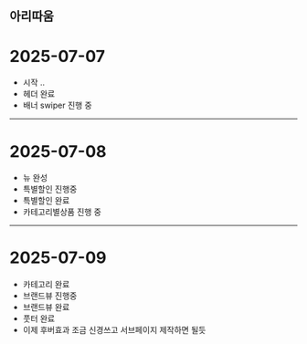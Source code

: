 ## 아리따움 
# 2025-07-07
* 시작 ..
* 헤더 완료
* 배너 swiper 진행 중
----
# 2025-07-08
* 뉴 완성 
* 특별할인 진행중
* 특별할인 완료
* 카테고리별상품 진행 중
----
# 2025-07-09
* 카테고리 완료
* 브랜드뷰 진행중
* 브랜드뷰 완료
* 풋터 완료
* 이제 후버효과 조금 신경쓰고 서브페이지 제작하면 될듯